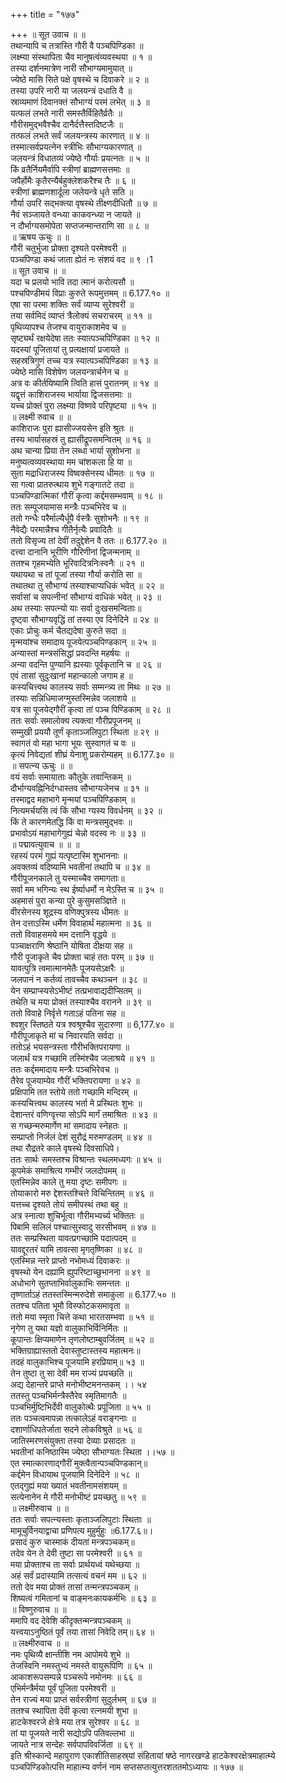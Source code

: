 +++
title = "१७७"

+++
॥ सूत उवाच ॥ ॥  
तथान्यापि च तत्रास्ति गौरी वै पञ्चपिण्डिका ॥  
लक्ष्म्या संस्थापिता चैव मानुषत्वंव्यवस्थया ॥ १ ॥  
तस्या दर्शनमात्रेण नारी सौभाग्यमामुयात् ॥  
ज्येष्ठे मासि सिते पक्षे वृषस्थे च दिवाकरे ॥ २ ॥  
तस्या उपरि नारी या जलयन्त्रं दधाति वै ॥  
स्राव्यमाणं दिवानक्तं सौभाग्यं परमं लभेत् ॥ ३ ॥  
यत्फलं लभते नारी समस्तैर्विहितैर्व्रतैः ॥  
गौरीसमुद्भवैश्चैव दानैर्दत्तैस्तदिष्टजैः ॥  
तत्फलं लभते सर्वं जलयन्त्रस्य कारणात् ॥ ४ ॥  
तस्मात्सर्वप्रयत्नेन स्त्रीभिः सौभाग्यकारणात् ॥  
जलयन्त्रं विधातव्यं ज्येष्ठे गौर्याः प्रयत्नतः ॥ ५ ॥  
किं व्रतैर्नियमैर्वापि स्त्रीणां ब्राह्मणसत्तमाः ॥  
जपैर्होमैः कृतैरन्यैर्बहुक्लेशकरैश्च तैः ॥ ६ ॥  
स्त्रीणां ब्राह्मणशार्दूला जलेयन्त्रे धृते सति ॥  
गौर्या उपरि सद्भक्त्या वृषस्थे तीक्ष्णदीधितौ ॥ ७ ॥  
नैवं सञ्जायते वन्ध्या काकवन्ध्या न जायते ॥  
न दौर्भाग्यसमोपेता सप्तजन्मान्तराणि सा ॥ ८ ॥  
॥ ऋषय ऊचुः ॥ ॥  
गौरी चतुर्भुजा प्रोक्ता दृश्यते परमेश्वरी ॥  
पञ्चपिण्डा कथं जाता ह्येतं नः संशयं वद ॥ ९ ।1  
॥ सूत उवाच ॥ ॥  
यदा च प्रलयो भावि तदा त्मानं करोत्यसौ ॥  
पश्चपिण्डीमयं विप्राः कुरुते रूपमुत्तमम् ॥ 6.177.१० ॥  
एषा सा परमा शक्तिः सर्वं व्याप्य सुरेश्वरी ॥  
तया सर्वमिदं व्याप्तं त्रैलोक्यं सचराचरम् ॥ ११ ॥  
पृथिव्यापश्च तेजश्च वायुराकाशमेव च ॥  
सृष्ट्यर्थं रक्षयेदेषा ततः स्यात्पञ्चपिण्डिका ॥ १२ ॥  
यदस्यां पूजितायां तु प्रत्यक्षायां प्रजायते ॥  
सहस्रत्रिगुणं तच्च यत्र स्यात्पञ्चपिण्डिका ॥ १३ ॥  
ज्येष्ठे मासि विशेषेण जलयन्त्रार्चनेन च ॥  
अत्र वः कीर्तयिष्यामि त्विति हासं पुरातनम् ॥ १४ ॥  
यद्वृत्तं काशिराजस्य भार्याया द्विजसत्तमाः ॥  
यच्च प्रोक्तं पुरा लक्ष्म्या विष्णवे परिपृष्टया ॥ १५ ॥  
॥ लक्ष्मी रुवाच ॥ ॥  
काशिराजः पुरा ह्यासीज्जयसेन इति श्रुतः ॥  
तस्य भार्यासहस्रं तु ह्यासीद्रूपसमन्वितम् ॥ १६ ॥  
अथ चान्या प्रिया तेन लब्धा भार्या सुशोभना ॥  
मनुष्यत्वव्यवस्थाया मम चांशकला हि या ॥  
सुता मद्राधिराजस्य विष्वक्सेनस्य धीमतः ॥ १७ ॥  
सा गत्वा प्रातरुत्थाय शुभे गङ्गातटे तदा ॥  
पञ्चपिण्डात्मिकां गौरीं कृत्वा कर्द्दमसम्भवाम् ॥ १८ ॥  
ततः सम्पूजयामास मन्त्रैः पञ्चभिरेव च ॥  
ततो गन्धैः परैर्माल्यैर्धूपै र्वस्त्रैः सुशोभनैः ॥ १९ ॥  
नैवेद्यैः परमान्नैश्च गीतैर्नृत्यैः प्रवादितैः ॥  
ततो विसृज्य तां देवीं तदुद्देशेन वै ततः ॥ 6.177.२० ॥  
दत्त्वा दानानि भूरीणि गौरिणीनां द्विजन्मनाम् ॥  
ततश्च गृहमभ्येति भूरिवादित्रनिःस्वनैः ॥ २१ ॥  
यथायथा च तां पूजां तस्या गौर्या करोति सा ॥  
तथातथा तु सौभाग्यं तस्याश्चाप्यधिकं भवेत् ॥ २२ ॥  
सर्वासां च सपत्नीनां सौभाग्यं वाधिकं भवेत् ॥ २३ ॥  
अथ तस्याः सपत्न्यो याः सर्वा दुःखसमन्विताः॥  
दृष्ट्वा सौभाग्यवृद्धिं तां तस्या एव दिनेदिने ॥ २४ ॥  
एकाः प्रोचुः कर्म चैतद्यदेषा कुरुते सदा ॥  
मृन्मयांश्च समादाय पूजयेत्पञ्चपिण्डकान् ॥ २५ ॥  
अन्यास्तां मन्त्रसंसिद्धां प्रवदन्ति महर्षयः ॥  
अन्या वदन्ति पुण्यानि ह्यस्याः पूर्वकृतानि च ॥ २६ ॥  
एवं तासां सुदुःखानां महान्कालो जगाम ह ॥  
कस्यचित्त्वथ कालस्य सर्वाः सम्मन्त्र्य ता मिथः ॥ २७ ॥  
तस्याः सन्निधिमाजग्मुस्तस्मिन्नेव जलाशये ॥  
यत्र सा पूजयेद्गौरीं कृत्वा तां पञ्च पिण्डिकाम् ॥ २८ ॥  
ततः सर्वाः समालोक्य त्यक्त्वा गौरीप्रपूजनम् ॥  
सम्मुखी प्रययौ तूर्णं कृताञ्जलिपुटा स्थिता ॥ २९ ॥  
स्वागतं वो महा भागा भूयः सुस्वागतं च वः ॥  
कृत्यं निवेद्यतां शीघ्रं येनाशु प्रकरोम्यहम् ॥ 6.177.३० ॥  
॥ सपत्न्य ऊचुः ॥ ॥  
वयं सर्वाः समायाताः कौतुके तवान्तिकम् ॥  
दौर्भाग्यवह्निनिर्दग्धास्तव सौभाग्यजेनच ॥ ३१ ॥  
तस्माद्वद महाभागे मृन्मयां पञ्चपिण्डिकाम् ॥  
नित्यमर्चयसि त्वं किं सौभा ग्यस्य विवर्धनम् ॥ ३२ ॥  
किं ते कारणमेतद्धि किं वा मन्त्रसमुद्भवः ॥  
प्रभावोऽयं महाभागेगुह्यं चेन्नो वदस्व नः ॥ ३३ ॥  
॥ पद्मावत्युवाच ॥ ॥ ॥  
रहस्यं परमं गुह्यं यत्पृष्टास्मि शुभाननाः ॥  
अवक्तव्यं वदिष्यामि भवतीनां तथापि च ॥ ३४ ॥  
गौरीपूजनकाले तु यस्माच्चैव समागताः॥  
सर्वा मम भगिन्यः स्थ ईर्ष्याधर्मो न मेऽस्ति च ॥ ३५ ॥  
अहमासं पुरा कन्या पुरे कुसुमसञ्ज्ञिते ॥  
वीरसेनस्य शूद्रस्य वणिक्पुत्रस्य धीमतः ॥  
तेन दत्ताऽस्मि धर्मेण विवाहार्थं महात्मना ॥ ३६ ॥  
ततो विवाहसमये मम दत्तानि वृद्धये ॥  
पञ्चाक्षराणि श्रेष्ठानि योषिता दीक्षया सह ॥  
गौरी पूजाकृते चैव प्रोक्ता चाहं ततः परम् ॥ ३७ ॥  
यावत्पुत्रि त्वमात्मानमेतैः पूजयसेऽक्षरैः ॥  
जलपानं न कर्तव्यं तावच्चैव कथञ्चन ॥ ३८ ॥  
येन सम्प्राप्स्यसेऽभीष्टं तत्प्रभावाद्यदीप्सितम् ॥  
तथेति च मया प्रोक्तं तस्याश्चैव वरानने ॥ ३९ ॥  
ततो विवाहे निर्वृत्ते गताऽहं पतिना सह ॥  
श्वशुर स्तिष्ठते यत्र श्वश्रूश्चैव सुदारुणा ॥ 6,177.४० ॥  
गौरीपूजाकृते मां च निवारयति सर्वदा ॥  
ततोऽहं भयसन्त्रस्ता गौरीभक्तिपरायणा ॥  
जलार्थं यत्र गच्छामि तस्मिंश्चैव जलाश्रये ॥ ४१ ॥  
ततः कर्द्दममादाय मन्त्रैः पञ्चभिरेवच ॥  
तैरेव पूजयाम्येव गौरीं भक्तिपरायणा ॥ ४२ ॥  
प्रक्षिपामि तत स्तोये ततो गच्छामि मन्दिरम् ॥  
कस्यचित्त्वथ कालस्य भर्ता मे प्रस्थितः शुभः ॥  
देशान्तरं वणिग्वृत्त्या सोऽपि मार्गं तमाश्रितः ॥ ४३ ॥  
स गच्छन्मरुमार्गेण मां समादाय स्नेहतः ॥  
सम्प्राप्तो निर्जलं देशं सुरौद्रं मरुमण्डलम् ॥ ४४ ॥  
तथा रौद्रतरे काले वृषस्थे दिवसाधिपे।  
ततः सार्थः समस्तश्च विश्रान्तः स्थलमध्यगः ॥ ४५ ॥  
कूपमेकं समाश्रित्य गम्भीरं जलदोपमम् ॥  
एतस्मिन्नेव काले तु मया दृष्टः समीपगः ॥  
तोयाकारो मरु द्देशस्तश्चित्ते विचिन्तितम् ॥ ४६ ॥  
यत्तच्च दृश्यते तोयं समीपस्थं तथा बहु ॥  
अत्र स्नात्वा शुचिर्भूत्वा गौरीमभ्यर्च्य भक्तितः ॥  
पिबामि सलिलं पश्चात्सुस्वादु सरसीभवम् ॥ ४७ ॥  
ततः सम्प्रस्थिता यावत्प्रगच्छामि पदात्पदम् ॥  
यावद्दूरतरं यामि तावत्सा मृगतृष्णिका ॥ ४८ ॥  
एतस्मिन्न न्तरे प्राप्तो नभोमध्यं दिवाकरः ॥  
वृषस्थो येन दह्यामि ह्युपरिष्टाच्छुभानना ॥ ४९ ॥  
अधोभागे सुतप्ताभिर्वालुकाभिः समन्ततः ॥  
तृष्णार्ताऽहं ततस्तस्मिन्मरुदेशे समाकुला ॥ 6.177.५० ॥  
ततश्च पतिता भूमौ विस्फोटकसमावृता ॥  
ततो मया स्मृता चित्ते कथा भारतसम्भवा ॥ ५१ ॥  
नृगेण तु यथा यज्ञो वालुकाभिर्विनिर्मितः ॥  
कूपान्तः क्षिप्यमाणेन तृणलोष्टाम्बुवर्जितम् ॥ ५२ ॥  
भक्तिग्राह्यास्ततो देवास्तुष्टास्तस्य महात्मनः॥  
तदहं वालुकाभिश्च पूजयामि हरप्रियाम्॥ ५३ ॥  
तेन तुष्टा तु सा देवी मम राज्यं प्रयच्छति ॥  
अद्य देहान्तरे प्राप्ते मनोभीष्टमनन्तकम् ।। ५४  
ततस्तु पञ्चभिर्मन्त्रैस्तैरेव स्मृतिमागतैः ॥  
पञ्चभिर्मुष्टिभिर्देवी वालुकोत्थैः प्रपूजिता ॥ ५५ ॥  
ततः पञ्चत्वमापन्ना तत्कालेऽहं वराङ्गनाः ॥  
दशार्णाधिपतेर्जाता सदने लोकविश्रुते ॥ ५६ ॥  
जातिस्मरणसंयुक्ता तस्या देव्याः प्रसादतः ॥  
भवतीनां कनिष्ठास्मि ज्येष्ठा सौभाग्यतः स्थिता ।।५७ ॥  
एत स्मात्कारणाद्गौरीं मुक्त्वैतान्पञ्चपिण्डकान्॥  
कर्द्दमेन विधायाथ पूजयामि दिनेदिने ॥ ५८ ॥  
एतद्गुह्यं मया ख्यातं भवतीनामसंशयम् ॥  
सत्येनानेन मे गौरी मनोभीष्टं प्रयच्छतु ॥ ५९ ॥  
॥ लक्ष्मीरुवाच ॥ ॥  
ततः सर्वाः सपत्न्यस्ताः कृताञ्जलिपुटाः स्थिताः ॥  
मामूचुर्विनयाद्वाचा प्रणिपत्य मुहुर्मुहुः ॥6.177.६॥।  
प्रसादं कुरु चास्माकं दीयतां मन्त्रपञ्चकम्॥  
तदेव येन ते देवी तुष्टा सा परमेश्वरी ॥ ६१ ॥  
मया प्रोक्ताश्च ता सर्वाः प्रार्थयध्वं यथेच्छया ॥  
अहं सर्वं प्रदास्यामि तत्सत्यं वचनं मम ॥ ६२ ॥  
ततो देव मया प्रोक्तं तासां तन्मन्त्रपञ्चकम् ॥  
शिष्यत्वं गमितानां च वाङ्मनःकायकर्मभिः ॥ ६३ ॥  
॥ विष्णुरुवाच ॥ ॥  
ममापि वद देवेशि कीदृक्तन्मन्त्रपञ्चकम् ॥  
यत्त्वयाऽनुष्ठितं पूर्वं तया तासां निवेदि तम्॥ ६४ ॥  
॥ लक्ष्मीरुवाच ॥ ॥  
नमः पृथिव्यै क्षान्तीशि नम आपोमये शुभे ॥  
तेजस्विनि नमस्तुभ्यं नमस्ते वायुरूपिणि ॥ ६५ ॥  
आकाशरूपसम्पन्ने पञ्चरूपे नमोनमः ॥ ६६ ॥  
एभिर्मन्त्रैर्मया पूर्वं पूजिता परमेश्वरी ॥  
तेन राज्यं मया प्राप्तं सर्वस्त्रीणां सुदुर्लभम् ॥ ६७ ॥  
ततश्च स्थापिता देवी कृत्वा रत्नमयी शुभा ॥  
हाटकेश्वरजे क्षेत्रे मया तत्र सुरेश्वर ॥ ६८ ॥  
तां या पूजयते नारी सद्योऽपि पतिवल्लभा ॥  
जायते नात्र सन्देहः सर्वपापविवर्जिता ॥ ६९ ॥  
इति श्रीस्कान्दे महापुराण एकाशीतिसाहस्र्यां संहितायां षष्ठे नागरखण्डे हाटकेश्वरक्षेत्रमाहात्म्ये पञ्चपिण्डिकोत्पत्ति माहात्म्य वर्णनं नाम सप्तसप्तत्युत्तरशततमोऽध्यायः ॥ १७७ ॥